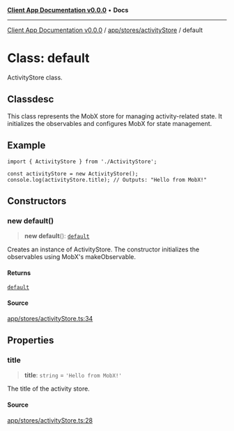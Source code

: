 [**Client App Documentation v0.0.0**](../../../../README.md) • **Docs**

***

[Client App Documentation v0.0.0](../../../../README.md) / [app/stores/activityStore](../README.md) / default

# Class: default

ActivityStore class.

## Classdesc

This class represents the MobX store for managing activity-related state.
It initializes the observables and configures MobX for state management.

## Example

```tsx
import { ActivityStore } from './ActivityStore';

const activityStore = new ActivityStore();
console.log(activityStore.title); // Outputs: "Hello from MobX!"
```

## Constructors

### new default()

> **new default**(): [`default`](default.md)

Creates an instance of ActivityStore.
The constructor initializes the observables using MobX's makeObservable.

#### Returns

[`default`](default.md)

#### Source

[app/stores/activityStore.ts:34](https://github.com/jimmykurian/Reactivities/blob/5b5ed521e5b39ce1e9f25269c451ae4d7d2b1c5a/client-app/src/app/stores/activityStore.ts#L34)

## Properties

### title

> **title**: `string` = `'Hello from MobX!'`

The title of the activity store.

#### Source

[app/stores/activityStore.ts:28](https://github.com/jimmykurian/Reactivities/blob/5b5ed521e5b39ce1e9f25269c451ae4d7d2b1c5a/client-app/src/app/stores/activityStore.ts#L28)
